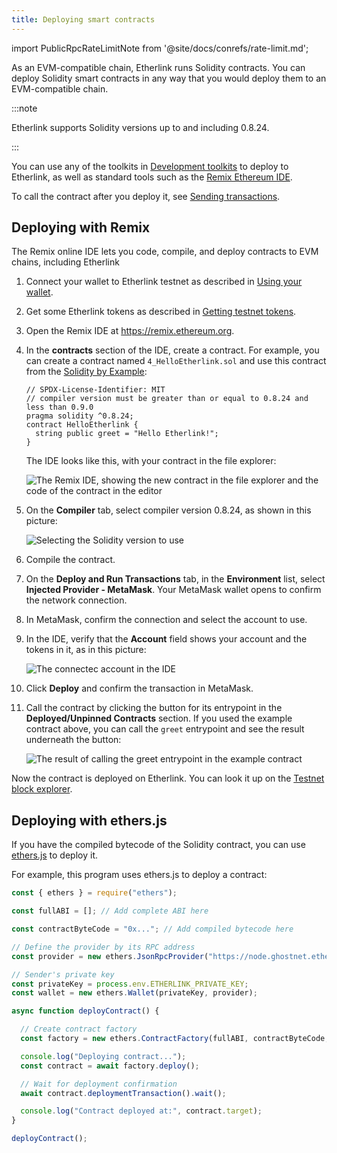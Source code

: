 ```yaml
---
title: Deploying smart contracts
---
```


import PublicRpcRateLimitNote from '@site/docs/conrefs/rate-limit.md';

As an EVM-compatible chain, Etherlink runs Solidity contracts.
You can deploy Solidity smart contracts in any way that you would deploy them to an EVM-compatible chain.

:::note

Etherlink supports Solidity versions up to and including 0.8.24.

:::

You can use any of the toolkits in [Development toolkits](/building-on-etherlink/development-toolkits) to deploy to Etherlink, as well as standard tools such as the [Remix Ethereum IDE](https://remix.ethereum.org/).

To call the contract after you deploy it, see [Sending transactions](/building-on-etherlink/transactions).

## Deploying with Remix

The Remix online IDE lets you code, compile, and deploy contracts to EVM chains, including Etherlink

1. Connect your wallet to Etherlink testnet as described in [Using your wallet](/get-started/using-your-wallet).

1. Get some Etherlink tokens as described in [Getting testnet tokens](/get-started/getting-testnet-tokens).

1. Open the Remix IDE at https://remix.ethereum.org.

1. In the **contracts** section of the IDE, create a contract.
For example, you can create a contract named `4_HelloEtherlink.sol` and use this contract from the [Solidity by Example](https://solidity-by-example.org/hello-world/):

   ```solidity
   // SPDX-License-Identifier: MIT
   // compiler version must be greater than or equal to 0.8.24 and less than 0.9.0
   pragma solidity ^0.8.24;
   contract HelloEtherlink {
     string public greet = "Hello Etherlink!";
   }
   ```

   The IDE looks like this, with your contract in the file explorer:

   ![The Remix IDE, showing the new contract in the file explorer and the code of the contract in the editor](/img/remix-new-solidity-contract.png)

1. On the **Compiler** tab, select compiler version 0.8.24, as shown in this picture:

   ![Selecting the Solidity version to use](/img/remix-select-version.png)

1. Compile the contract.

1. On the **Deploy and Run Transactions** tab, in the **Environment** list, select **Injected Provider - MetaMask**.
Your MetaMask wallet opens to confirm the network connection.

1. In MetaMask, confirm the connection and select the account to use.

1. In the IDE, verify that the **Account** field shows your account and the tokens in it, as in this picture:

   ![The connectec account in the IDE](/img/remix-connected-account.png)

1. Click **Deploy** and confirm the transaction in MetaMask.

1. Call the contract by clicking the button for its entrypoint in the **Deployed/Unpinned Contracts** section.
If you used the example contract above, you can call the `greet` entrypoint and see the result underneath the button:

   ![The result of calling the `greet` entrypoint in the example contract](/img/remix-call-contract.png)

Now the contract is deployed on Etherlink.
You can look it up on the [Testnet block explorer](https://testnet.explorer.etherlink.com/).

## Deploying with ethers.js

If you have the compiled bytecode of the Solidity contract, you can use [ethers.js](https://docs.ethers.org/v6/) to deploy it.

<PublicRpcRateLimitNote />

For example, this program uses ethers.js to deploy a contract:

```javascript
const { ethers } = require("ethers");

const fullABI = []; // Add complete ABI here

const contractByteCode = "0x..."; // Add compiled bytecode here

// Define the provider by its RPC address
const provider = new ethers.JsonRpcProvider("https://node.ghostnet.etherlink.com");

// Sender's private key
const privateKey = process.env.ETHERLINK_PRIVATE_KEY;
const wallet = new ethers.Wallet(privateKey, provider);

async function deployContract() {

  // Create contract factory
  const factory = new ethers.ContractFactory(fullABI, contractByteCode, wallet);

  console.log("Deploying contract...");
  const contract = await factory.deploy();

  // Wait for deployment confirmation
  await contract.deploymentTransaction().wait();

  console.log("Contract deployed at:", contract.target);
}

deployContract();
```
